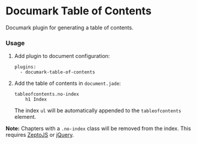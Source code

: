 # Documark Table of Contents

Documark plugin for generating a table of contents.

### Usage

1. Add plugin to document configuration:

	```
	plugins:
	  - documark-table-of-contents
	```

2. Add the table of contents in `document.jade`:

	```jade
	tableofcontents.no-index
		h1 Index
	```

	The index `ul` will be automatically appended to the `tableofcontents` element.

__Note:__ Chapters with a `.no-index` class will be removed from the index. This requires [ZeptoJS][zeptojs] or [jQuery][jquery].

[zeptojs]: http://zeptojs.com/
[jquery]: http://jquery.com/
